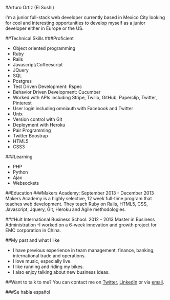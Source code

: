 #Arturo Ortiz (El Sushi)

I'm a junior full-stack web developer currently based in Mexico City looking for cool and interesting opportunities to develop myself as a junior developer either in Europe or the US.

##Technical Skills
###Proficient
- Object oriented programming
- Ruby
- Rails
- Javascript/Coffeescript
- JQuery
- SQL
- Postgres
- Test Driven Development: Rspec 
- Behavior Driven Development: Cucumber
- Worked with APIs including Stripe, Twilio, GitHub, Paperclip, Twitter, Pinterest
- User login including omniauth with Facebook and Twitter
- Unix
- Version control with Git
- Deployment with Heroku
- Pair Programming
- Twitter Boostrap
- HTML5
- CSS3

###Learning
- PHP
- Python
- Ajax
- Websockets


##Education
###Makers Academy: September 2013 - December 2013
Makers Academy is a highly selective, 12 week full-time program that teaches web development. They teach Ruby on Rails, HTML5, CSS, Javascript, Jquery, Git, Heroku and Agile methodologies.

###Hult International Business School: 2012 - 2013
Master in Business Administration
-I worked on a 6-week innovation and growth project for EMC corporation in China.

##My past and what I like
- I have previous experience in team management, finance, banking, international trade and operations.
- I love music, especially live.
- I like running and riding my bikes.
- I also enjoy talking about new business ideas.


##Want to talk to me?
You can contact me on [Twitter](http://www.twitter.com/elsushi), [LinkedIn](http://www.uk.linkedin.com/in/arturoortizm/) or via [email](mailto:elsushi@gmail.com).

###Se habla español